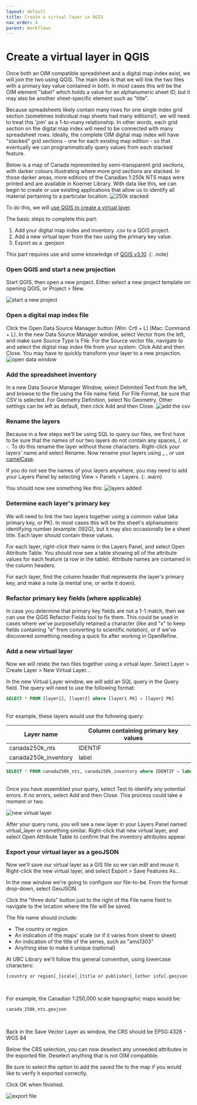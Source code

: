 ```yaml
---
layout: default
title: Create a virtual layer in QGIS
nav_order: 4
parent: Workflows
---
```

# Create a virtual layer in QGIS
Once both an OIM compatible spreadsheet and a digital map index exist, we will join the two using QGIS. The main idea is that we will link the two files with a primary key value contained in both. In most cases this will be the OIM element "label" which holds a value for an alphanumeric sheet ID, but it may also be another sheet-specific element such as "title".

Because spreadsheets likely contain many rows for one single index grid section (sometimes individual map sheets had many editions!), we will need to treat this 'join' as a 1-to-many relationship. In other words, each grid section on the digital map index will need to be connected with many spreadsheet rows. Ideally, the complete OIM digital map index will have "stacked" grid sections - one for each existing map edition - so that eventually we can programmatically query values from each stacked feature.

Below is a map of Canada represented by semi-transparent grid sections, with darker colours illustrating where more grid sections are stacked. In those darker areas, more editions of the Canadian 1:250k NTS maps were printed and are available in Koerner Library. With data like this, we can begin to create or use existing applications that allow us to identify all material pertaining to a particular location.
![250k stacked](stacked250k.png "250k stacked")

To do this, we will [use QGIS to create a virtual layer](https://docs.qgis.org/3.10/en/docs/user_manual/managing_data_source/create_layers.html#creating-virtual-layers).

The basic steps to complete this part:
1. Add your digital map index and inventory .csv to a QGIS project.
2. Add a new virtual layer from the two using the primary key value.
3. Export as a .geojson

This part requires use and some knowledge of [QGIS v3.10](https://qgis.org/en/site/).
{: .note}

### Open QGIS and start a new projection

Start QGIS, then open a new project. Either select a new project template on opening QGIS, or Project > New.

![start a new project](img/start-new-proj.png "start a new project")

### Open a digital map index file
Click the Open Data Source Manager button (Win: Crtl + L) (Mac: Command + L). In the new Data Source Manager window, select Vector from the left, and make sure Source Type is File. For the Source vector file, navigate to and select the digital map index file from your system. Click Add and then Close. You may have to quickly transform your layer to a new projection.
![open data window](img/data-win.png "open data window")

### Add the spreadsheet inventory
In a new Data Source Manager Window, select Delimited Text from the left, and browse to the file using the File name field. For File Format, be sure that CSV is selected. For Geometry Definition, select No Geometry. Other settings can be left as default, then click Add and then Close.
![add the csv](img/add-csv.png "add the csv")

### Rename the layers
Because in a few steps we'll be using SQL to query our files, we first have to be sure that the names of our two layers do not contain any spaces, /, or -. To do this rename the layer without those characters. Right-click your layers' name and select Rename. Now rename your layers using _ , or use [camelCase](https://simple.wikipedia.org/wiki/CamelCase).

If you do not see the names of your layers anywhere, you may need to add your Layers Panel by selecting View > Panels > Layers.
{: .warn}

You should now see something like this:
![layers added](img/layers-added.png "layers-added")

### Determine each layer's primary key
We will need to link the two layers together using a common value (aka primary key, or PK). In most cases this will be the sheet's alphanumeric identifying number (example: 092G), but it may also occasionally be a sheet title. Each layer *should* contain these values.

For each layer, right-click their name in the Layers Panel, and select Open Attribute Table. You should now see a table showing all of the attribute values for each feature (a row in the table). Attribute names are contained in the column headers.

For each layer, find the column header that represents the layer's primary key, and make a note (a mental one, or write it down).

### Refactor primary key fields (where applicable)
In case you determine that primary key fields are not a 1-1 match, then we can use the QGIS Refactor Fields tool to fix them. This could be used in cases where we've purposefully retained a character (like and "x" to keep fields containing "e" from converting to scientific notation), or if we've discovered something needing a quick fix after working in OpenRefine.



### Add a new virtual layer
Now we will relate the two files together using a virtual layer. Select Layer > Create Layer > New Virtual Layer...  

In the new Virtual Layer window, we will add an SQL query in the Query field. The query will need to use the following format:
```SQL
SELECT * FROM [layer1], [layer2] where [layer1 PK] = [layer2 PK]
```
<br>
For example, these layers would use the following query:

| Layer name           | Column containing primary key values |
|----------------------|--------------------------------------|
| canada250k_nts       | IDENTIF                              |
| canada250k_inventory | label                                |

```SQL
SELECT * FROM canada250k_nts, canada250k_inventory where IDENTIF = label
```
<br>
Once you have assembled your query, select Test to identify any potential errors. If no errors, select Add and then Close. This process could take a moment or two.

![new virtual layer](img/new-virt-layer.png "new virtual layer")

After your query runs, you will see a new layer in your Layers Panel named virtual_layer or something similar. Right-click that new virtual layer, and select Open Attribute Table to confirm that the inventory attributes appear.

### Export your virtual layer as a geoJSON
Now we'll save our virtual layer as a GIS file so we can edit and reuse it. Right-click the new virtual layer, and select Export > Save Features As...

In the new window we're going to configure our file-to-be. From the format drop-down, select GeoJSON.

Click the "three dots" button just to the right of the File name field to navigate to the location where the file will be saved.

The file name should include:
- The country or region
- An indication of the maps' scale (or if it varies from sheet to sheet)
- An indication of the title of the series, such as "ams1303"
- Anything else to make it unique (optional)

At UBC Library we'll follow this general convention, using lowercase characters:
```
[country or region]_[scale]_[title or publisher]_[other info].geojson
```

<br>

For example, the Canadian 1:250,000 scale topographic maps would be:
```
canada_250k_nts.geojson
```
<br>

Back in the Save Vector Layer as window, the CRS should be EPSG:4326 - WGS 84

Below the CRS selection, you can now deselect any unneeded attributes in the exported file. Deselect anything that is not OIM compatible.

Be sure to select the option to add the saved file to the map if you would like to verify it exported correctly.

Click OK when finished.

![export file](img/export-file.png "export file")
